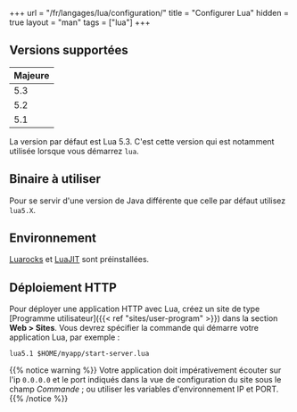 +++
url = "/fr/langages/lua/configuration/"
title = "Configurer Lua"
hidden = true
layout = "man"
tags = ["lua"]
+++

## Versions supportées

| Majeure | 
|---------|
| 5.3     |
| 5.2     |
| 5.1     | 

La version par défaut est Lua 5.3. C'est cette version qui est notamment utilisée lorsque vous démarrez `lua`.

## Binaire à utiliser

Pour se servir d'une version de Java différente que celle par défaut utilisez `lua5.X`.

## Environnement

[Luarocks](https://luarocks.org/) et [LuaJIT](http://luajit.org/) sont préinstallées.


## Déploiement HTTP

Pour déployer une application HTTP avec Lua, créez un site de type [Programme utilisateur]({{< ref "sites/user-program" >}}) dans la section **Web > Sites**. Vous devrez spécifier la commande qui démarre votre application Lua, par exemple :

```
lua5.1 $HOME/myapp/start-server.lua
```

{{% notice warning %}}
Votre application doit impérativement écouter sur l'ip `0.0.0.0` et le port indiqués dans la vue de configuration du site sous le champ *Commande* ; ou utiliser les variables d'environnement IP et PORT.
{{% /notice %}}
